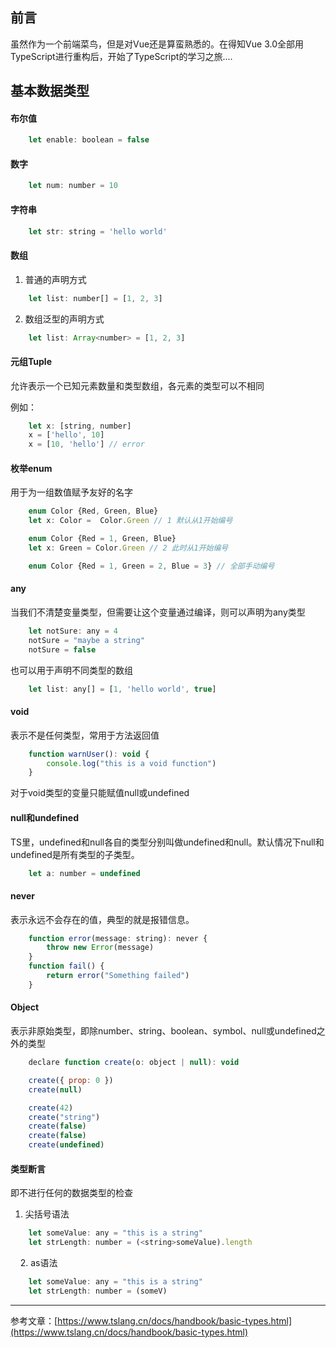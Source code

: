 ## 前言

虽然作为一个前端菜鸟，但是对Vue还是算蛮熟悉的。在得知Vue 3.0全部用TypeScript进行重构后，开始了TypeScript的学习之旅....

## 基本数据类型
#### 布尔值

```javascript
	let enable: boolean = false
```

#### 数字

```javascript
	let num: number = 10
```

#### 字符串

```javascript
	let str: string = 'hello world'
```

#### 数组

1. 普通的声明方式

```javascript
	let list: number[] = [1, 2, 3]
```
2. 数组泛型的声明方式

```javascript
	let list: Array<number> = [1, 2, 3]

```

#### 元组Tuple

允许表示一个已知元素数量和类型数组，各元素的类型可以不相同

例如：

```javascript
	let x: [string, number]
	x = ['hello', 10]
	x = [10, 'hello'] // error
```

#### 枚举enum

用于为一组数值赋予友好的名字

```javascript
	enum Color {Red, Green, Blue}
	let x: Color =  Color.Green // 1 默认从1开始编号

	enum Color {Red = 1, Green, Blue}
	let x: Green = Color.Green // 2 此时从1开始编号

	enum Color {Red = 1, Green = 2, Blue = 3} // 全部手动编号
```

#### any

当我们不清楚变量类型，但需要让这个变量通过编译，则可以声明为any类型	

```javascript
	let notSure: any = 4
	notSure = "maybe a string"
	notSure = false
```

也可以用于声明不同类型的数组

```javascript
	let list: any[] = [1, 'hello world', true]
```

#### void

表示不是任何类型，常用于方法返回值

```javascript
	function warnUser(): void {
		console.log("this is a void function")
	}
```

对于void类型的变量只能赋值null或undefined

#### null和undefined

TS里，undefined和null各自的类型分别叫做undefined和null。默认情况下null和undefined是所有类型的子类型。

```javascript
	let a: number = undefined
```

#### never

表示永远不会存在的值，典型的就是报错信息。

```javascript
	function error(message: string): never {
		throw new Error(message)
	}
	function fail() {
		return error("Something failed")
	}
```

#### Object

表示非原始类型，即除number、string、boolean、symbol、null或undefined之外的类型

```javascript
	declare function create(o: object | null): void

	create({ prop: 0 })
	create(null)

	create(42)
	create("string")
	create(false)
	create(false)
	create(undefined)
```

#### 类型断言

即不进行任何的数据类型的检查

1. 尖括号语法
```javascript
	let someValue: any = "this is a string"
	let strLength: number = (<string>someValue).length
```
&nbsp;&nbsp;&nbsp;&nbsp;2. as语法

```javascript
	let someValue: any = "this is a string"	
	let strLength: number = (someV)
```
****
参考文章：[https://www.tslang.cn/docs/handbook/basic-types.html](https://www.tslang.cn/docs/handbook/basic-types.html)



